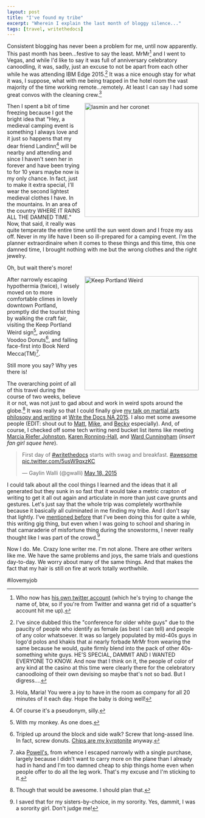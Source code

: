 ```yaml
---
layout: post
title: "I've found my tribe"
excerpt: "Wherein I explain the last month of bloggy silence..."
tags: [travel, writethedocs]
---
```


Consistent blogging has never been a problem for me, until now apparently. This past month has been...festive to say the least. MrMr[^1] and I went to Vegas, and while I'd like to say it was full of anniversary celebratory canoodling, it was, sadly, just an excuse to not be apart from each other while he was attending IBM Edge 2015.[^2] It was a nice enough stay for what it was, I suppose, what with me being trapped in the hotel room the vast majority of the time working remote...remotely. At least I can say I had some great convos with the cleaning crew.[^3]

<a href="https://www.flickr.com/photos/gaylin/17947479603" title="Iasmin and her coronet by iasmindecordoba, on Flickr"><img src="https://c1.staticflickr.com/1/386/17947479603_023b724f10_z.jpg" width="300" alt="Iasmin and her coronet" style="float:right;PADDING-LEFT:10px;PADDING-BOTTOM:10px"></a>Then I spent a bit of time freezing because I got the bright idea that "Hey, a medieval camping event is something I always love and it just so happens that my dear friend Landinn[^4] will be nearby and attending and since I haven't seen her in forever and have been trying to for 10 years maybe now is my only chance. In fact, just to make it extra special, I'll wear the second lightest medieval clothes I have. In the mountains. In an area of the country WHERE IT RAINS ALL THE DAMNED TIME." Now, that said, it really was quite temperate the entire time until the sun went down and I froze my ass off. Never in my life have I been so ill-prepared for a camping event. I'm the planner extraordinaire when it comes to these things and this time, this one damned time, I brought nothing with me but the wrong clothes and the right jewelry.

Oh, but wait there's more!

<a href="https://www.flickr.com/photos/gaylin/18568735455" title="Keep Portland Weird by iasmindecordoba, on Flickr"><img src="https://c1.staticflickr.com/1/543/18568735455_6c3bc48187_z.jpg" width="300" alt="Keep Portland Weird" style="float:right;PADDING-LEFT:10px;PADDING-BOTTOM:10px"></a>After narrowly escaping hypothermia (twice), I wisely moved on to more comfortable climes in lovely downtown Portland, promptly did the tourist thing by walking the craft fair, visiting the Keep Portland Weird sign[^5], avoiding Voodoo Donuts[^6], and falling face-first into Book Nerd Mecca(TM)[^7].

Still more you say? Why yes there is!

The overarching point of all of this travel during the course of two weeks, believe it or not, was not just to gad about and work in weird spots around the globe.[^8] It was really so that I could finally give [my talk on martial arts philosopy and writing](https://youtu.be/4PP2xBsMWKw?list=PLmV2D6sIiX3UW1kPWlhzyo4lr6e3US6re) at [Write the Docs NA 2015](https://www.youtube.com/playlist?list=PLmV2D6sIiX3UW1kPWlhzyo4lr6e3US6re). I also met some awesome people (EDIT: shout out to [Matt](https://github.com/mbernier), [Mike](https://twitter.com/TheMikeJang), and [Becky](https://twitter.com/yo_bj) especially). And, of course, I checked off some tech writing nerd bucket list items like meeting [Marcia Riefer Johnston](https://twitter.com/MarciaRJohnston), [Karen Ronning-Hall](https://twitter.com/karenronning), and [Ward Cunningham](https://twitter.com/WardCunningham) (_insert fan girl squee here_).

<blockquote class="twitter-tweet" lang="en"><p lang="en" dir="ltr">First day of <a href="https://twitter.com/hashtag/writethedocs?src=hash">#writethedocs</a> starts with swag and breakfast. <a href="https://twitter.com/hashtag/awesome?src=hash">#awesome</a> <a href="http://t.co/5usW9qxzKC">pic.twitter.com/5usW9qxzKC</a></p>&mdash; Gaylin Walli (@gwalli) <a href="https://twitter.com/gwalli/status/600301709303283712">May 18, 2015</a></blockquote>
<script async src="//platform.twitter.com/widgets.js" charset="utf-8"></script>

I could talk about all the cool things I learned and the ideas that it all generated but they sunk in so fast that it would take a metric crapton of writing to get it all out again and articulate in more than just cave grunts and gestures. Let's just say that the whole trip was completely worthwhile because it basically all culminated in me finding my tribe. And I don't say that lightly. I've [mentioned before](http://gaylin.github.io/blog/2015/03/01/and-so-it-begins/) that I've been doing this for quite a while, this writing gig thing, but even when I was going to school and sharing in that camaraderie of misfortune thing during the snowstorms, I never really thought like I was part of the crowd.[^9]

Now I do. Me. Crazy lone writer me. I'm not alone. There are other writers like me. We have the same problems and joys, the same trials and questions day-to-day. We worry about many of the same things. And that makes the fact that my hair is still on fire at work totally worthwhile.

\#ilovemyjob


[^1]: Who now has [his own twitter account](https://twitter.com/therealdonwalli) (which he's trying to change the name of, btw, so if you're from Twitter and wanna get rid of a squatter's account hit me up).
[^2]: I've since dubbed this the "conference for older white guys" due to the paucity of people who identify as female (as best I can tell) and people of any color whatsoever. It was so largely populated by mid-40s guys in logo'd polos and khakis that ai nearly forbade MrMr from wearing the same because he would, quite firmly blend into the pack of other 40s-something white guys. HE'S SPECIAL, DAMMIT AND I WANTED EVERYONE TO KNOW. And now that I think on it, the people of color of any kind at the casino at this time were clearly there for the celebratory canoodloing of their own devising so maybe that's not so bad. But I digress....
[^3]: Hola, Maria! You were a joy to have in the room as company for all 20 minutes of it each day. Hope the baby is doing well!
[^4]: Of course it's a pseudonym, silly.
[^5]: With my monkey. As one does.
[^6]: Tripled up around the block and side walk? Screw that long-assed line. In fact, screw donuts. [Chips are my kyrptonite](http://bettermadesnackfoods.com/) anyway.
[^7]: aka [Powell's](http://www.powells.com/), from whence I escaped narrowly with a single purchase, largely because I didn't want to carry more on the plane than I already had in hand and I'm too damned cheap to ship things home even when people offer to do all the leg work. That's my excuse and I'm sticking to it.
[^8]: Though that would be awesome. I should plan that.
[^9]: I saved that for my sisters-by-choice, in my sorority. Yes, dammit, I was a sorority girl. Don't judge me!
